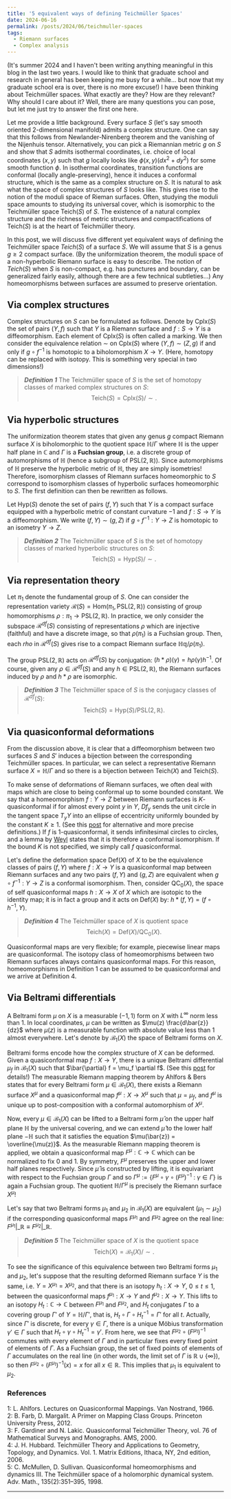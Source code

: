```yaml
---
title: '5 equivalent ways of defining Teichmüller Spaces'
date: 2024-06-16
permalink: /posts/2024/06/teichmuller-spaces
tags:
  - Riemann surfaces
  - Complex analysis
---
```


(It's summer 2024 and I haven't been writing anything meaningful in this blog in the last two years. I would like to think that graduate school and research in general has been keeping me busy for a while... but now that my graduate school era is over, there is no more excuse!) I have been thinking about Teichmüller spaces. What exactly are they? How are they relevant? Why should I care about it? Well, there are many questions you can pose, but let me just try to answer the first one here.

Let me provide a little background. Every surface $S$ (let's say smooth oriented $2$-dimensional manifold) admits a complex structure. One can say that this follows from Newlander-Nirenberg theorem and the vanishing of the Nijenhuis tensor. Alternatively, you can pick a Riemannian metric $g$ on $S$ and show that $S$ admits isothermal coordinates, i.e. choice of local coordinates $(x,y)$ such that $g$ locally looks like $\phi(x,y) (dx^2+dy^2)$ for some smooth function $\phi$. In isothermal coordinates, transition functions are conformal (locally angle-preserving), hence it induces a conformal structure, which is the same as a complex structure on $S$. It is natural to ask what the space of complex structures of $S$ looks like. This gives rise to the notion of the moduli space of Rieman surfaces. Often, studying the moduli space amounts to studying its universal cover, which is isomorphic to the Teichmüller space $\text{Teich}(S)$ of $S$. The existence of a natural complex structure and the richness of metric structures and compactifications of $\text{Teich}(S)$ is at the heart of Teichmüller theory.

In this post, we will discuss five different yet equivalent ways of defining the Teichmüller space $Teich(S)$ of a surface $S$. We will assume that $S$ is a genus $g \geq 2$ compact surface. (By the uniformization theorem, the moduli space of a non-hyperbolic Riemann surface is easy to describe. The notion of $Teich(S)$ when $S$ is non-compact, e.g. has punctures and boundary, can be generalized fairly easily, although there are a few technical subtleties...) Any homeomorphisms between surfaces are assumed to preserve orientation.

## Via complex structures

Complex structures on $S$ can be formulated as follows. Denote by $\text{Cplx}(S)$ the set of pairs $(Y,f)$ such that $Y$ is a Riemann surface and $f:S \to Y$ is a diffeomorphism.  Each element of $\text{Cplx}(S)$ is often called a marking. We then consider the equivalence relation $\sim$ on $\text{Cplx}(S)$ where $(Y,f) \sim (Z,g)$ if and only if $g \circ f^{-1}$ is homotopic to a biholomorphism $X \to Y$. (Here, homotopy can be replaced with isotopy. This is something very special in two dimensions!)

> **_Definition 1_** The Teichmüller space of $S$ is the set of homotopy classes of marked complex structures on $S$:
$$
\text{Teich}(S) = \text{Cplx}(S)/\sim.
$$

## Via hyperbolic structures

The uniformization theorem states that given any genus $g$ compact Riemann surface $X$ is biholomorphic to the quotient space $\mathbb{H}/\Gamma$ where $\mathbb{H}$ is the upper half plane in $\mathbb{C}$ and $\Gamma$ is a **Fuchsian group**, i.e. a discrete group of automorphisms of $\mathbb{H}$ (hence a subgroup of $\text{PSL}(2,\mathbb{R})$). Since automorphisms of $\mathbb{H}$ preserve the hyperbolic metric of $\mathbb{H}$, they are simply isometries! Therefore, isomorphism classes of Riemann surfaces homeomorphic to $S$ correspond to isomorphism classes of hyperbolic surfaces homeomorphic to $S$. The first definition can then be rewritten as follows.

Let $\text{Hyp}(S)$ denote the set of pairs $(f,Y)$ such that $Y$ is a compact surface equipped with a hyperbolic metric of constant curvature $-1$ and $f:S \to Y$ is a diffeomorphism. We write $(f,Y) \sim (g,Z)$ if $g \circ f^{-1}:Y \to Z$ is homotopic to an isometry $Y \to Z$.

> **_Definition 2_** The Teichmüller space of $S$ is the set of homotopy classes of marked hyperbolic structures on $S$:
$$
\text{Teich}(S) = \text{Hyp}(S)/\sim.
$$

## Via representation theory

Let $\pi_1$ denote the fundamental group of $S$. One can consider the representation variety $\mathcal{R}(S) = \text{Hom}(\pi_1, \text{PSL}(2,\mathbb{R}))$ consisting of group homomorphisms $\rho : \pi_1 \to \text{PSL}(2,\mathbb{R})$. In practice, we only consider the subspace $\mathcal{R}^{df}(S)$ consisting of representations $\rho$ which are injective (faithful) and have a discrete image, so that $\rho(\pi_1)$ is a Fuchsian group. Then, each $rho$ in $\mathcal{R}^{df}(S)$ gives rise to a compact Riemann surface $\mathbb{Hq}/\rho(\pi_1)$.

The group $\text{PSL}(2,\mathbb{R})$ acts on $\mathcal{R}^{df}(S)$ by conjugation: $(h * \rho)(\gamma) = h \rho(\gamma) h^{-1}$. Of course, given any $\rho \in \mathcal{R}^{df}(S)$ and any $h \in \text{PSL}(2,\mathbb{R})$, the Riemann surfaces induced by $\rho$ and $h*\rho$ are isomorphic.

> **_Definition 3_** The Teichmüller space of $S$ is the conjugacy classes of $\mathcal{R}^{df}(S)$:
$$
\text{Teich}(S) = \text{Hyp}(S)/\text{PSL}(2,\mathbb{R}).
$$

## Via quasiconformal deformations

From the discussion above, it is clear that a diffeomorphism between two surfaces $S$ and $S'$ induces a bijection between the corresponding Teichmüller spaces. In particular, we can select a representative Riemann surface $X = \mathbb{H}/\Gamma$ and so there is a bijection between $\text{Teich}(X)$ and $\text{Teich}(S)$.

To make sense of deformations of Riemann surfaces, we often deal with maps which are close to being conformal up to some bounded constant. We say that a homeomorphism $f: Y \to Z$ between Riemann surfaces is $K$-quasiconformal if for almost every point $y$ in $Y$, $Df_y$ sends the unit circle in the tangent space $T_{y} Y$ into an ellipse of eccentricity uniformly bounded by the constant $K\geq 1$. (See this [post](/post/2020/08/quasiconformal) for alternative and more precise definitions.) If $f$ is $1$-quasiconformal, it sends infinitesimal circles to circles, and a lemma by [Weyl](/posts/2020/09/extremal-length) states that it is therefore a conformal isomorphism. If the bound $K$ is not specified, we simply call $f$ quasiconformal.

Let's define the deformation space $\text{Def}(X)$ of $X$ to be the equivalence classes of pairs $(f,Y)$ where $f: X \to Y$ is a quasiconformal map between Riemann surfaces and any two pairs $(f,Y)$ and $(g,Z)$ are equivalent when $g\circ f^{-1} : Y \to Z$ is a conformal isomorphism. Then, consider $\text{QC}_0(X)$, the space of self quasiconformal maps $h: X \to X$ of $X$ which are isotopic to the identity map; it is in fact a group and it acts on $\text{Def}(X)$ by: $h * (f,Y) = (f \circ h^{-1}, Y)$.

> **_Definition 4_** The Teichmüller space of $X$ is quotient space
$$
\text{Teich}(X) = \text{Def}(X)/\text{QC}_0(X).
$$

Quasiconformal maps are very flexible; for example, piecewise linear maps are quasiconformal. The isotopy class of homeomorphisms between two Riemann surfaces always contains quasiconformal maps. For this reason, homeomorphisms in Definition 1 can be assumed to be quasiconformal and we arrive at Definition 4.

## Via Beltrami differentials

A Beltrami form $\mu$ on $X$ is a measurable $(-1,1)$ form on $X$ with $L^\infty$ norm less than $1$. In local coordinates, $\mu$ can be written as $\mu(z) \frac{d\bar{z}}{dz}$ where $\mu(z)$ is a measurable function with absolute value less than $1$ almost everywhere. Let's denote by $\mathcal{B}_1(X)$ the space of Beltrami forms on $X$.

Beltrami forms encode how the complex structure of $X$ can be deformed. Given a quasiconformal map $f: X \to Y$, there is a unique Beltrami differential $\mu_f$ in $\mathcal{B}_1(X)$ such that $\bar{\partial} f = \mu_f \partial f$. (See this [post](/posts/2020/11/mrmt) for details!) The measurable Riemann mapping theorem by Ahlfors & Bers states that for every Beltrami form $\mu \in \mathcal{B}_1(X)$, there exists a Riemann surface $X^\mu$ and a quasiconformal map $f^{\mu}: X \to X^\mu$ such that $\mu = \mu_f$, and $f^\mu$ is unique up to post-composition with a conformal automorphism of $X^\mu$.

Now, every $\mu \in \mathcal{B}_1(X)$ can be lifted to a Beltrami form $\hat{\mu}$ on the upper half plane $\mathbb{H}$ by the universal covering, and we can extend $\hat{\mu}$ to the lower half plane $-\mathbb{H}$ such that it satisfies the equation $\mu(\bar{z}) = \overline{\mu(z)}$. As the measurable Riemann mapping theorem is applied, we obtain a quasiconformal map $F^{\mu}: \mathbb{C} \to \mathbb{C}$ which can be normalized to fix $0$ and $1$. By symmetry, $F^{\mu}$ preserves the upper and lower half planes respectively. Since $\hat{\mu}$ is constructed by lifting, it is equivariant with respect to the Fuchsian group $\Gamma$ and so $\Gamma^{\mu} := \{ F^\mu \circ \gamma \circ (F^\mu)^{-1} \: : \: \gamma \in \Gamma\}$ is again a Fuchsian group. The quotient $\mathbb{H}/\Gamma^{\mu}$ is precisely the Riemann surface $X^{\mu}$!

Let's say that two Beltrami forms $\mu_1$ and $\mu_2$ in $\mathcal{B}_1(X)$ are equivalent ($\mu_1 \sim \mu_2$) if the corresponding quasiconformal maps $F^{\mu_1}$ and $F^{\mu_2}$ agree on the real line: $F^{\mu_1}|\_{\mathbb{R}} \equiv F^{\mu_2}|\_{\mathbb{R}}$.

> **_Definition 5_** The Teichmüller space of $X$ is the quotient space
$$
\text{Teich}(X) = \mathcal{B}_1(X)/\sim.
$$

To see the significance of this equivalence between two Beltrami forms $\mu_1$ and $\mu_2$, let's suppose that the resulting deformed Riemann surface $Y$ is the same, i.e. $Y = X^{\mu_1} = X^{\mu_2}$, and that there is an isotopy $h_t: X\to Y$, $0\leq t \leq 1$, between the quasiconformal maps $f^{\mu_1}: X \to Y$ and $f^{\mu_2}: X \to Y$. This lifts to an isotopy $H_t : \mathbb{C} \to \mathbb{C}$ between $F^{\mu_1}$ and $F^{\mu_2}$, and $H_t$ conjugates $\Gamma$ to a covering group $\Gamma'$ of $Y=\mathbb{H}/\Gamma'$, that is, $H_t \circ \Gamma \circ H_t^{-1} = \Gamma'$ for all $t$. Actually, since $\Gamma'$ is discrete, for every $\gamma \in \Gamma$, there is a unique Möbius transformation $\gamma' \in \Gamma$ such that $H_t \circ \gamma \circ H_t^{-1} = \gamma'$. From here, we see that $F^{\mu_2} \circ (F^{\mu_1})^{-1}$ commutes with every element of $\Gamma$ and in particular fixes every fixed point of elements of $\Gamma$. As a Fuchsian group, the set of fixed points of elements of $\Gamma$ accumulates on the real line (in other words, the limit set of $\Gamma$ is $\mathbb{R} \cup \{\infty\}$), so then $F^{\mu_2} \circ (F^{\mu_1})^{-1}(x) = x$ for all $x \in \mathbb{R}$. This implies that $\mu_1$ is equivalent to $\mu_2$.

### References
<a name="fn1">1</a>: L. Ahlfors. Lectures on Quasiconformal Mappings. Van Nostrand, 1966.   
<a name="fn2">2</a>: B. Farb, D. Margalit. A Primer on Mapping Class Groups. Princeton University Press, 2012.   
<a name="fn2">3</a>: F. Gardiner and N. Lakic. Quasiconformal Teichmüller Theory, vol. 76 of Mathematical Surveys and Monographs. AMS, 2000.   
<a name="fn2">4</a>: J. H. Hubbard. Teichmüller Theory and Applications to Geometry, Topology, and Dynamics. Vol. 1. Matrix Editions, Ithaca, NY, 2nd edition, 2006.  
<a name="fn3">5</a>: C. McMullen, D. Sullivan. Quasiconformal homeomorphisms and dynamics III. The Teichmüller space of a holomorphic dynamical system. Adv. Math., 135(2):351–395, 1998.   

------
